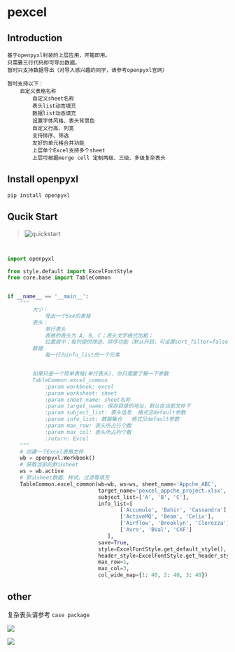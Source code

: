 # pexcel

## Introduction

```
基于openpyxl封装的上层应用，开箱即用。
只需要三行代码即可导出数据。
暂时只支持数据导出（对导入感兴趣的同学，请参考openpyxl官网）

暂时支持以下：
	自定义表格名称
        自定义sheet名称
        表头list动态填充
        数据list动态填充
        设置字体风格、表头背景色
        自定义行高、列宽
        支持排序、筛选
        友好的单元格合并功能
        上层单个Excel支持多个sheet
        上层可根据merge cell 定制两级、三级、多级复杂表头

```

## Install openpyxl

```
pip install openpyxl
```



## Qucik Start

> ![quickstart](https://gitee.com/WorldLine/pexecl/raw/master/images/pexcel_quickstart.png)

```python


import openpyxl

from style.default import ExcelFontStyle
from core.base import TableCommon


if __name__ == '__main__':
    """
        大小：
            导出一个5x4的表格
        表头：
            单行表头
            表格的表头为 A, B, C；表头文字格式加粗；
            位置居中；每列提供筛选、排序功能（默认开启，可设置sort_filter=false参数关闭）
        数据
            每一行为info_list的一个元素


        如果只是一个简单表格(单行表头)，你只需要了解一下参数
        TableCommon.excel_common
            :param workbook: excel
            :param worksheet: sheet
            :param sheet_name: sheet名称
            :param target_name: 保存目录的地址，默认在当前文件下
            :param subject_list: 表头信息  格式见default参数
            :param info_list: 数据集合   格式见default参数
            :param max_row: 表头所占行个数
            :param max_col: 表头所占列个数
            :return: Excel
    """
    # 创建一个Excel表格文件
    wb = openpyxl.Workbook()
    # 获取当前的默认sheet
    ws = wb.active
    # 默认sheet数据、样式、过滤等填充
    TableCommon.excel_common(wb=wb, ws=ws, sheet_name='Appche_ABC',
                             target_name='pexcel_appche_project.xlsx',
                             subject_list=['A', 'B', 'C'],
                             info_list=[
                                    ['Accumulo', 'Bahir', 'Cassandra'],
                                    ['ActiveMQ', 'Beam', 'Celix'],
                                    ['Airflow', 'Brooklyn', 'Clerezza'],
                                    ['Avro', 'BVal', 'CXF']
                                ],
                             save=True,
                             style=ExcelFontStyle.get_default_style(),
                             header_style=ExcelFontStyle.get_header_style(),
                             max_row=1,
                             max_col=3,
                             col_wide_map={1: 40, 2: 40, 3: 40})
```

## other

复杂表头请参考 `case package`



![](https://gitee.com/WorldLine/pexecl/raw/master/images/pexcel_secondary.png)



![](https://gitee.com/WorldLine/pexecl/raw/master/images/pexecl_muti.png)
